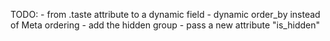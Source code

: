 TODO:
    - from .taste attribute to a dynamic field
    - dynamic order_by instead of Meta ordering
    - add the hidden group
      - pass a new attribute "is_hidden"

